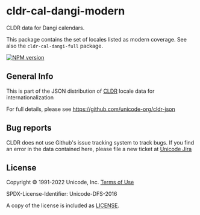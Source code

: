 # cldr-cal-dangi-modern

CLDR data for Dangi calendars.

This package contains the set of locales listed as modern coverage. See also the `cldr-cal-dangi-full` package.


[![NPM version](https://img.shields.io/npm/v/cldr-cal-dangi-modern.svg?style=flat)](https://www.npmjs.org/package/cldr-cal-dangi-modern)

## General Info

This is part of the JSON distribution of [CLDR](http://cldr.unicode.org/)
locale data for internationalization

For full details, please see <https://github.com/unicode-org/cldr-json>

## Bug reports

CLDR does not use Github's issue tracking system to track bugs.  If you find an error in
the data contained here, please file a new ticket at [Unicode Jira](https://unicode-org.atlassian.net/projects/CLDR/issues)

## License

Copyright © 1991-2022 Unicode, Inc.
[Terms of Use](http://www.unicode.org/copyright.html)

SPDX-License-Identifier: Unicode-DFS-2016

A copy of the license is included as [LICENSE](./LICENSE).
